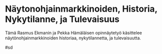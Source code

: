 # Näytonohjainmarkkinoiden, Historia, Nykytilanne, ja Tulevaisuus

Tämä Rasmus Ekmanin ja Pekka Hämäläisen opinnäytetyö käsittelee näytönohjainmarkkinoiden historiaa, nykytilannetta, ja tulevaisuutta.


#sd
